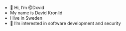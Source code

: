 - 👋 Hi, I’m @Dxvid
- My name is David Kronlid
- I live in Sweden
- 👀 I’m interested in software development and security

<!--- 💞️ I’m looking to collaborate on ...
- 📫 How to reach me ...
--->
<!---
Dxvid/Dxvid is a ✨ special ✨ repository because its `README.md` (this file) appears on your GitHub profile.
You can click the Preview link to take a look at your changes.
--->
